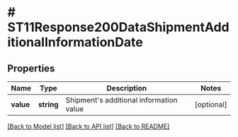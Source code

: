 # # ST11Response200DataShipmentAdditionalInformationDate

## Properties

Name | Type | Description | Notes
------------ | ------------- | ------------- | -------------
**value** | **string** | Shipment&#39;s additional information value | [optional]

[[Back to Model list]](../../README.md#models) [[Back to API list]](../../README.md#endpoints) [[Back to README]](../../README.md)
